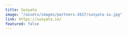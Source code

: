 ```yaml
---
title: Sunyata
image: "/assets/images/partners-2017/sunyata-io.jpg"
link: https://sunyata.io/
featured: false
---
```


